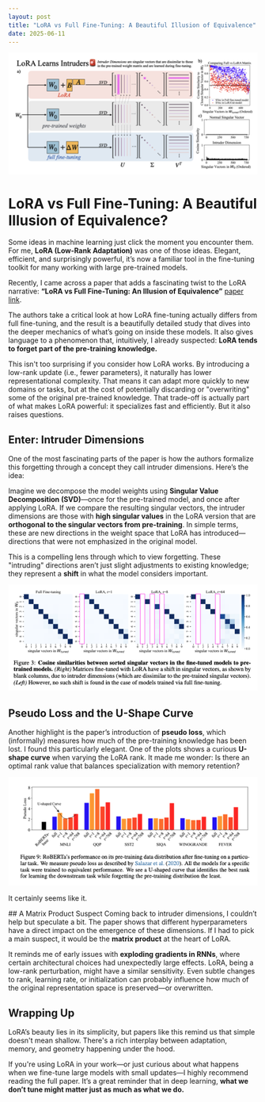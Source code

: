 ```yaml
---
layout: post
title: "LoRA vs Full Fine-Tuning: A Beautiful Illusion of Equivalence"
date: 2025-06-11
---
```

![LoRA vs Full Fine-Tuning: Visualizing Intruder Dimensions](https://github.com/fermaat/fermaat.github.io/blob/main/files/images/Lora/Lora1.png?raw=true)

# LoRA vs Full Fine-Tuning: A Beautiful Illusion of Equivalence?

Some ideas in machine learning just click the moment you encounter them. For me, **LoRA (Low-Rank Adaptation)** was one of those ideas. Elegant, efficient, and surprisingly powerful, it’s now a familiar tool in the fine-tuning toolkit for many working with large pre-trained models.

Recently, I came across a paper that adds a fascinating twist to the LoRA narrative:
**“LoRA vs Full Fine-Tuning: An Illusion of Equivalence”** [paper link](https://arxiv.org/pdf/2410.21228).

The authors take a critical look at how LoRA fine-tuning actually differs from full fine-tuning, and the result is a beautifully detailed study that dives into the deeper mechanics of what’s going on inside these models. It also gives language to a phenomenon that, intuitively, I already suspected: **LoRA tends to forget part of the pre-training knowledge.**

This isn't too surprising if you consider how LoRA works. By introducing a low-rank update (i.e., fewer parameters), it naturally has lower representational complexity. That means it can adapt more quickly to new domains or tasks, but at the cost of potentially discarding or "overwriting" some of the original pre-trained knowledge. That trade-off is actually part of what makes LoRA powerful: it specializes fast and efficiently. But it also raises questions.

## Enter: Intruder Dimensions
One of the most fascinating parts of the paper is how the authors formalize this forgetting through a concept they call intruder dimensions. Here’s the idea:

Imagine we decompose the model weights using **Singular Value Decomposition (SVD)**—once for the pre-trained model, and once after applying LoRA. If we compare the resulting singular vectors, the intruder dimensions are those with **high singular values** in the LoRA version that are **orthogonal to the singular vectors from pre-training**. In simple terms, these are new directions in the weight space that LoRA has introduced—directions that were not emphasized in the original model.

This is a compelling lens through which to view forgetting. These "intruding" directions aren’t just slight adjustments to existing knowledge; they represent a **shift** in what the model considers important.

![Lora slightly modifies singular vectors, from the paper](https://github.com/fermaat/fermaat.github.io/blob/main/files/images/Lora/Lora2.png?raw=true)

## Pseudo Loss and the U-Shape Curve
Another highlight is the paper’s introduction of **pseudo loss**, which (informally) measures how much of the pre-training knowledge has been lost. I found this particularly elegant. One of the plots shows a curious **U-shape curve** when varying the LoRA rank. It made me wonder: Is there an optimal rank value that balances specialization with memory retention?

![U-shape curve on MLI](https://github.com/fermaat/fermaat.github.io/blob/main/files/images/Lora/Lora3.png?raw=true)

It certainly seems like it.

## A Matrix Product Suspect
Coming back to intruder dimensions, I couldn’t help but speculate a bit. The paper shows that different hyperparameters have a direct impact on the emergence of these dimensions. If I had to pick a main suspect, it would be the **matrix product** at the heart of LoRA.

It reminds me of early issues with **exploding gradients in RNNs**, where certain architectural choices had unexpectedly large effects. LoRA, being a low-rank perturbation, might have a similar sensitivity. Even subtle changes to rank, learning rate, or initialization can probably influence how much of the original representation space is preserved—or overwritten.

## Wrapping Up

LoRA’s beauty lies in its simplicity, but papers like this remind us that simple doesn't mean shallow. There's a rich interplay between adaptation, memory, and geometry happening under the hood.

If you're using LoRA in your work—or just curious about what happens when we fine-tune large models with small updates—I highly recommend reading the full paper. It’s a great reminder that in deep learning, **what we don’t tune might matter just as much as what we do.**